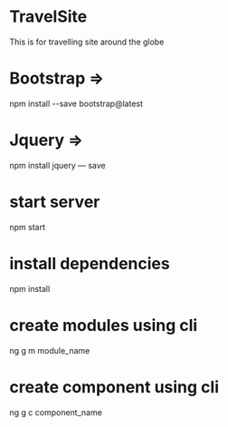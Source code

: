 # TravelSite
This is for travelling site around the globe

# Bootstrap =>
npm install --save bootstrap@latest

# Jquery => 
npm install jquery — save

# start server
npm start

# install dependencies
npm install

# create modules using cli 
ng g m module_name

# create component using cli 
ng g c component_name


